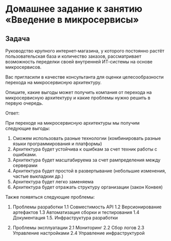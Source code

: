 # Домашнее задание к занятию «Введение в микросервисы»

## Задача

Руководство крупного интернет-магазина, у которого постоянно растёт пользовательская база и количество заказов, рассматривает возможность переделки своей внутренней   ИТ-системы на основе микросервисов. 

Вас пригласили в качестве консультанта для оценки целесообразности перехода на микросервисную архитектуру. 

Опишите, какие выгоды может получить компания от перехода на микросервисную архитектуру и какие проблемы нужно решить в первую очередь.

Ответ:

При переходе на микросервисную архитектуры мы получим следующие выгоды:

1. Сможем использовать разные технологии (комбинировать разные языки программирования и платформы)
2. Архитектура будет устойчива к ошибкам за счет техник работы с ошибками. 
3. Архитектура будет масштабируема за счет рампределения между серверами
4. Архитектура будет простой в развертывание (небольшие изменения, частые выкладкии др.)
5. Архитектура будет легко заменяема
6. Архитектура будет отражать структуру организации (закон Конвея)

Также появяться следующие проблемы:

1. Проблемы разработки
1.1 Совместимость API
1.2 Версионирование артефактов
1.3 Автоматизация сборки и тестирования
1.4 Документация
1.5. Инфраструктура разработки
 
2. Проблемы эксплуатации
2.1 Мониторинг
2.2 Сбор логов
2.3 Управление настройками
2.4 Управление инфраструктурой





